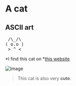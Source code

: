 # A cat
## ASCII art
 <pre>
 /\_/\
( o.o )
 > ^ <
</pre>

*I find this cat on *[this website](https://www.asciiart.eu/animals/cats)

![Image](https://github.com/KaronLan/cse15l-lab-reports/blob/main/cat%20ascii.png)

> This cat is also very **cute**.
